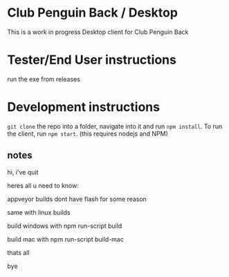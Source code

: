 # Club Penguin Back / Desktop
This is a work in progress Desktop client for Club Penguin Back

# Tester/End User instructions
run the exe from releases

# Development instructions
`git clone` the repo into a folder, navigate into it and run `npm install`. To run the client, run `npm start`. (this requires nodejs and NPM)

## notes
hi, i've quit

heres all u need to know:

appveyor builds dont have flash for some reason

same with linux builds

build windows with npm run-script build

build mac with npm run-script build-mac

thats all

bye
